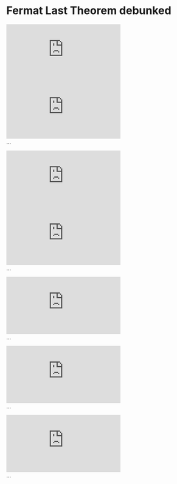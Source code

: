# Fermat Last Theorem debunked


![pawer of 2](http://www.sciweavers.org/tex2img.php?eq=A%5E%7B2%7D%20%20%3D%20%20B%5E%7B2%7D%20%2B%20C%5E%7B2%7D%0A%0A&bc=White&fc=Black&im=jpg&fs=12&ff=arev&edit=0)  
![family 543](http://www.sciweavers.org/tex2img.php?eq=%5Calpha%205%5E%7B2%7D%20-%20%28%20%5Calpha%204%5E%7B2%7D%20%2B%20%5Calpha%203%5E%7B2%7D%29%20%3D%200&bc=White&fc=Black&im=jpg&fs=12&ff=arev&edit=0)  
...  
  
![pawer of 3](http://www.sciweavers.org/tex2img.php?eq=A%5E%7B3%7D%20%3D%20%20B%5E%7B3%7D%20%2B%20C%5E%7B3%7D&bc=White&fc=Black&im=jpg&fs=12&ff=arev&edit=0)  
![family 986](http://www.sciweavers.org/tex2img.php?eq=%5Calpha%209%5E%7B3%7D%20-%20%28%20%5Calpha%208%5E%7B3%7D%20%2B%20%5Calpha%206%5E%7B3%7D%29%20%3D%20%5Calpha%7B3%7D&bc=White&fc=Black&im=jpg&fs=12&ff=arev&edit=0)  
...  
  
![pawer of 4](http://www.sciweavers.org/tex2img.php?eq=A%5E%7B4%7D%20%3D%20%20B%5E%7B4%7D%20%2B%20C%5E%7B4%7D&bc=White&fc=Black&im=jpg&fs=12&ff=arev&edit=0)  
...
  
![pawer of 1](http://www.sciweavers.org/tex2img.php?eq=A%5E%7B1%7D%20%3D%20%20B%5E%7B1%7D%20%2B%20C%5E%7B1%7D&bc=White&fc=Black&im=jpg&fs=12&ff=arev&edit=0)  
...
  
  
![pawer of n](http://www.sciweavers.org/tex2img.php?eq=A%5E%7Bn%7D%20%3D%20%20B%5E%7Bn%7D%20%2B%20C%5E%7Bn%7D&bc=White&fc=Black&im=jpg&fs=12&ff=arev&edit=0)  
...  
  

